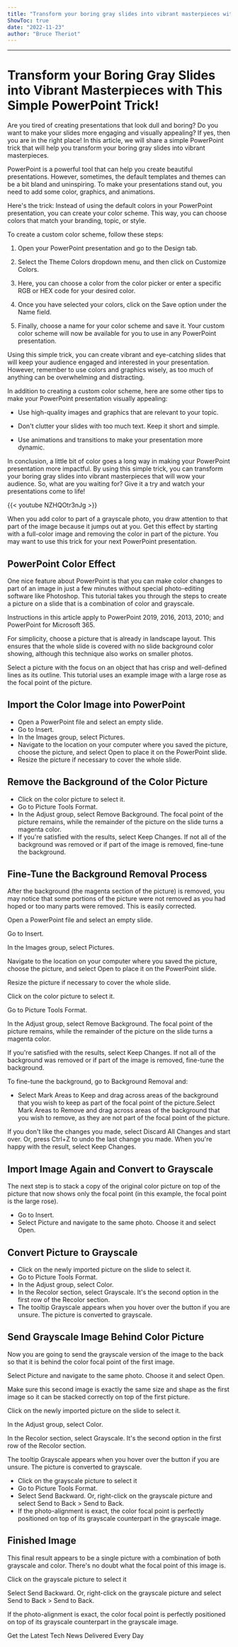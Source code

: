 ```yaml
---
title: "Transform your boring gray slides into vibrant masterpieces with this simple Powerpoint trick!"
ShowToc: true 
date: "2022-11-23"
author: "Bruce Theriot"
---
```

*****
# Transform your Boring Gray Slides into Vibrant Masterpieces with This Simple PowerPoint Trick!

Are you tired of creating presentations that look dull and boring? Do you want to make your slides more engaging and visually appealing? If yes, then you are in the right place! In this article, we will share a simple PowerPoint trick that will help you transform your boring gray slides into vibrant masterpieces. 

PowerPoint is a powerful tool that can help you create beautiful presentations. However, sometimes, the default templates and themes can be a bit bland and uninspiring. To make your presentations stand out, you need to add some color, graphics, and animations. 

Here's the trick: Instead of using the default colors in your PowerPoint presentation, you can create your color scheme. This way, you can choose colors that match your branding, topic, or style. 

To create a custom color scheme, follow these steps:

1. Open your PowerPoint presentation and go to the Design tab. 

2. Select the Theme Colors dropdown menu, and then click on Customize Colors. 

3. Here, you can choose a color from the color picker or enter a specific RGB or HEX code for your desired color. 

4. Once you have selected your colors, click on the Save option under the Name field. 

5. Finally, choose a name for your color scheme and save it. Your custom color scheme will now be available for you to use in any PowerPoint presentation. 

Using this simple trick, you can create vibrant and eye-catching slides that will keep your audience engaged and interested in your presentation. However, remember to use colors and graphics wisely, as too much of anything can be overwhelming and distracting. 

In addition to creating a custom color scheme, here are some other tips to make your PowerPoint presentation visually appealing: 

- Use high-quality images and graphics that are relevant to your topic. 

- Don't clutter your slides with too much text. Keep it short and simple. 

- Use animations and transitions to make your presentation more dynamic. 

In conclusion, a little bit of color goes a long way in making your PowerPoint presentation more impactful. By using this simple trick, you can transform your boring gray slides into vibrant masterpieces that will wow your audience. So, what are you waiting for? Give it a try and watch your presentations come to life!

{{< youtube NZHQOtr3nJg >}} 




When you add color to part of a grayscale photo, you draw attention to that part of the image because it jumps out at you. Get this effect by starting with a full-color image and removing the color in part of the picture. You may want to use this trick for your next PowerPoint presentation. 

 
##   PowerPoint Color Effect  
 

One nice feature about PowerPoint is that you can make color changes to part of an image in just a few minutes without special photo-editing software like Photoshop. This tutorial takes you through the steps to create a picture on a slide that is a combination of color and grayscale.

 
Instructions in this article apply to PowerPoint 2019, 2016, 2013, 2010; and PowerPoint for Microsoft 365.
 

For simplicity, choose a picture that is already in landscape layout. This ensures that the whole slide is covered with no slide background color showing, although this technique also works on smaller photos.

 

Select a picture with the focus on an object that has crisp and well-defined lines as its outline. This tutorial uses an example image with a large rose as the focal point of the picture.

 
##   Import the Color Image into PowerPoint  
 
- Open a PowerPoint file and select an empty slide.
 - Go to Insert.
 - In the Images group, select Pictures.
 - Navigate to the location on your computer where you saved the picture, choose the picture, and select Open to place it on the PowerPoint slide.
 - Resize the picture if necessary to cover the whole slide.

 
##   Remove the Background of the Color Picture  
 
- Click on the color picture to select it.
 - Go to Picture Tools Format.
 - In the Adjust group, select Remove Background. The focal point of the picture remains, while the remainder of the picture on the slide turns a magenta color.
 - If you're satisfied with the results, select Keep Changes. If not all of the background was removed or if part of the image is removed, fine-tune the background.

 
##   Fine-Tune the Background Removal Process  
 

After the background (the magenta section of the picture) is removed, you may notice that some portions of the picture were not removed as you had hoped or too many parts were removed. This is easily corrected.

 

Open a PowerPoint file and select an empty slide.

 

Go to Insert.

 

In the Images group, select Pictures.

 

Navigate to the location on your computer where you saved the picture, choose the picture, and select Open to place it on the PowerPoint slide.

 

Resize the picture if necessary to cover the whole slide. 

 

Click on the color picture to select it.

 

Go to Picture Tools Format.

 

In the Adjust group, select Remove Background. The focal point of the picture remains, while the remainder of the picture on the slide turns a magenta color.

 

If you're satisfied with the results, select Keep Changes. If not all of the background was removed or if part of the image is removed, fine-tune the background.

 

To fine-tune the background, go to Background Removal and:

 
- Select Mark Areas to Keep and drag across areas of the background that you wish to keep as part of the focal point of the picture.Select Mark Areas to Remove and drag across areas of the background that you wish to remove, as they are not part of the focal point of the picture.

 

If you don't like the changes you made, select Discard All Changes and start over. Or, press Ctrl+Z to undo the last change you made. When you're happy with the result, select Keep Changes.

 
##   Import Image Again and Convert to Grayscale  
 

The next step is to stack a copy of the original color picture on top of the picture that now shows only the focal point (in this example, the focal point is the large rose).

 
- Go to Insert.
 - Select Picture and navigate to the same photo. Choose it and select Open.

 
##   Convert Picture to Grayscale  
 
- Click on the newly imported picture on the slide to select it.
 - Go to Picture Tools Format.
 - In the Adjust group, select Color.
 - In the Recolor section, select Grayscale. It's the second option in the first row of the Recolor section.
 - The tooltip Grayscale appears when you hover over the button if you are unsure. The picture is converted to grayscale.

 
##   Send Grayscale Image Behind Color Picture  
 

Now you are going to send the grayscale version of the image to the back so that it is behind the color focal point of the first image.

 

Select Picture and navigate to the same photo. Choose it and select Open. 

 
Make sure this second image is exactly the same size and shape as the first image so it can be stacked correctly on top of the first picture.
 

Click on the newly imported picture on the slide to select it.

 

In the Adjust group, select Color.

 

In the Recolor section, select Grayscale. It's the second option in the first row of the Recolor section.

 

The tooltip Grayscale appears when you hover over the button if you are unsure. The picture is converted to grayscale.

 
- Click on the grayscale picture to select it
 - Go to Picture Tools Format.
 - Select Send Backward. Or, right-click on the grayscale picture and select Send to Back > Send to Back.
 - If the photo-alignment is exact, the color focal point is perfectly positioned on top of its grayscale counterpart in the grayscale image.

 
##   Finished Image  
 

This final result appears to be a single picture with a combination of both grayscale and color. There's no doubt what the focal point of this image is.

 

Click on the grayscale picture to select it

 

Select Send Backward. Or, right-click on the grayscale picture and select Send to Back > Send to Back.

 

If the photo-alignment is exact, the color focal point is perfectly positioned on top of its grayscale counterpart in the grayscale image.

 

Get the Latest Tech News Delivered Every Day




